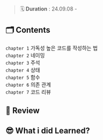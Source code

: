 > 🗓️ **Duration** : 24.09.08 - 

## 🗂️ Contents

`chapter 1` 가독성 높은 코드를 작성하는 법   
`chapter 2` 네이밍   
`chapter 3` 주석   
`chapter 4` 상태   
`chapter 5` 함수   
`chapter 6` 의존 관계   
`chapter 7` 코드 리뷰   

## 💬 Review

## 😎 What i did Learned?
